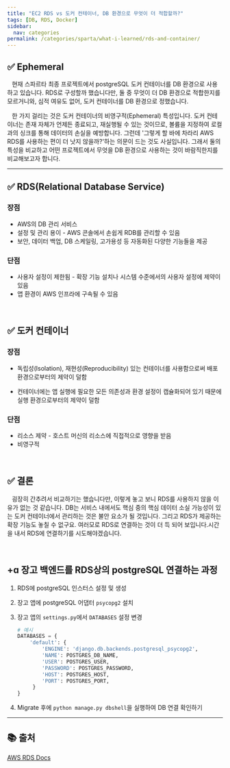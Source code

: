 ```yaml
---
title: "EC2 RDS vs 도커 컨테이너, DB 환경으로 무엇이 더 적합할까?"
tags: [DB, RDS, Docker]
sidebar:
  nav: categories
permalink: /categories/sparta/what-i-learned/rds-and-container/
---
```


<div class="article__content" markdown="1">

## ✅ Ephemeral

&ensp; 현재 스파르타 최종 프로젝트에서 postgreSQL 도커 컨테이너를 DB 환경으로 사용하고 있습니다. RDS로 구성할까 했습니다만, 둘 중 무엇이 더 DB 환경으로 적합한지를 모르거니와, 심적 여유도 없어, 도커 컨테이너를 DB 환경으로 정했습니다.

&ensp; 한 가지 걸리는 것은 도커 컨테이너의 비영구적(Ephemeral) 특성입니다. 도커 컨테이너는 존재 자체가 언제든 종료되고, 재실행될 수 있는 것이므로, 볼륨을 지정하여 로컬과의 싱크를 통해 데이터의 손실을 예방합니다. 그런데 '그렇게 할 바에 차라리 AWS RDS를 사용하는 편이 더 낫지 않을까?'하는 의문이 드는 것도 사실입니다. 그래서 둘의 특성을 비교하고 어떤 프로젝트에서 무엇을 DB 환경으로 사용하는 것이 바람직한지를 비교해보고자 합니다.

---

## ✅ RDS(Relational Database Service)

### 장점

- AWS의 DB 관리 서비스
- 설정 및 관리 용이 - AWS 콘솔에서 손쉽게 RDB를 관리할 수 있음
- 보안, 데이터 백업, DB 스케일링, 고가용성 등 자동화된 다양한 기능들을 제공

### 단점

- 사용자 설정이 제한됨 - 확장 기능 설치나 시스템 수준에서의 사용자 설정에 제약이 있음
- 앱 환경이 AWS 인프라에 구속될 수 있음

<br/>

## ✅ 도커 컨테이너

### 장점

- 독립성(Isolation), 재현성(Reproducibility) 있는 컨테이너를 사용함으로써 배포 환경으로부터의 제약이 덜함

- 컨테이너에는 앱 실행에 필요한 모든 의존성과 환경 설정이 캡슐화되어 있기 때문에 실행 환경으로부터의 제약이 덜함

### 단점

- 리소스 제약 - 호스트 머신의 리소스에 직접적으로 영향을 받음
- 비영구적

<br/>

## ✅ 결론

&ensp; 굉장히 간추려서 비교하기는 했습니다만, 이렇게 놓고 보니 RDS를 사용하지 않을 이유가 없는 것 같습니다. DB는 서비스 내에서도 핵심 중의 핵심 데이터 소실 가능성이 있는 도커 컨테이너에서 관리하는 것은 불안 요소가 될 것입니다. 그리고 RDS가 제공하는 확장 기능도 놓칠 수 없구요. 여러모로 RDS로 연결하는 것이 더 득 되어 보입니다.시간을 내서 RDS에 연결하기를 시도해야겠습니다.

<br/>

## +ɑ 장고 백엔드를 RDS상의 postgreSQL 연결하는 과정

1.  RDS에 postgreSQL 인스터스 설정 및 생성
2.  장고 앱에 postgreSQL 어댑터 `psycopg2` 설치
3.  장고 앱의 `settings.py`에서 `DATABASES` 설정 변경

    ```python
    # 예시
    DATABASES = {
        'default': {
            'ENGINE': 'django.db.backends.postgresql_psycopg2',
            'NAME': POSTGRES_DB_NAME,
            'USER': POSTGRES_USER,
            'PASSWORD': POSTGRES_PASSWORD,
            'HOST': POSTGRES_HOST,
            'PORT': POSTGRES_PORT,
         }
    }
    ```

4.  Migrate 후에 `python manage.py dbshell`을 실행하여 DB 연결 확인하기

---

## 📚 출처

[AWS RDS Docs](https://docs.aws.amazon.com/AmazonRDS/latest/UserGuide/Welcome.html)

</div>
